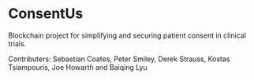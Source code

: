 # ConsentUs

Blockchain project for simplifying and securing patient consent in clinical trials.

Contributers: Sebastian Coates, Peter Smiley, Derek Strauss, Kostas Tsiampouris, Joe Howarth and Baiqing Lyu 
